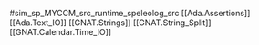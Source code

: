 #sim_sp_MYCCM_src_runtime_speleolog_src
[[Ada.Assertions]]
[[Ada.Text_IO]]
[[GNAT.Strings]]
[[GNAT.String_Split]]
[[GNAT.Calendar.Time_IO]]
